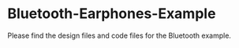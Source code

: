 # Bluetooth-Earphones-Example

Please find the design files and code files for the Bluetooth example.
